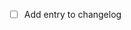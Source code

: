 <!-- Write `Closes #issue-number` to automatically close a related issue -->

- [ ] Add entry to changelog

